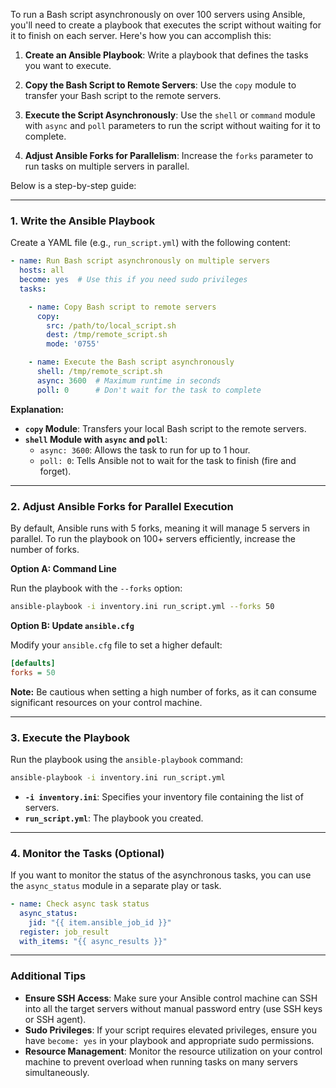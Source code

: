 To run a Bash script asynchronously on over 100 servers using Ansible, you'll need to create a playbook that executes the script without waiting for it to finish on each server. Here's how you can accomplish this:

1. **Create an Ansible Playbook**: Write a playbook that defines the tasks you want to execute.

2. **Copy the Bash Script to Remote Servers**: Use the `copy` module to transfer your Bash script to the remote servers.

3. **Execute the Script Asynchronously**: Use the `shell` or `command` module with `async` and `poll` parameters to run the script without waiting for it to complete.

4. **Adjust Ansible Forks for Parallelism**: Increase the `forks` parameter to run tasks on multiple servers in parallel.

Below is a step-by-step guide:

---

### **1. Write the Ansible Playbook**

Create a YAML file (e.g., `run_script.yml`) with the following content:

```yaml
- name: Run Bash script asynchronously on multiple servers
  hosts: all
  become: yes  # Use this if you need sudo privileges
  tasks:

    - name: Copy Bash script to remote servers
      copy:
        src: /path/to/local_script.sh
        dest: /tmp/remote_script.sh
        mode: '0755'

    - name: Execute the Bash script asynchronously
      shell: /tmp/remote_script.sh
      async: 3600  # Maximum runtime in seconds
      poll: 0      # Don't wait for the task to complete
```

**Explanation:**

- **`copy` Module**: Transfers your local Bash script to the remote servers.
- **`shell` Module with `async` and `poll`**:
  - `async: 3600`: Allows the task to run for up to 1 hour.
  - `poll: 0`: Tells Ansible not to wait for the task to finish (fire and forget).

---

### **2. Adjust Ansible Forks for Parallel Execution**

By default, Ansible runs with 5 forks, meaning it will manage 5 servers in parallel. To run the playbook on 100+ servers efficiently, increase the number of forks.

**Option A: Command Line**

Run the playbook with the `--forks` option:

```bash
ansible-playbook -i inventory.ini run_script.yml --forks 50
```

**Option B: Update `ansible.cfg`**

Modify your `ansible.cfg` file to set a higher default:

```ini
[defaults]
forks = 50
```

**Note:** Be cautious when setting a high number of forks, as it can consume significant resources on your control machine.

---

### **3. Execute the Playbook**

Run the playbook using the `ansible-playbook` command:

```bash
ansible-playbook -i inventory.ini run_script.yml
```

- **`-i inventory.ini`**: Specifies your inventory file containing the list of servers.
- **`run_script.yml`**: The playbook you created.

---

### **4. Monitor the Tasks (Optional)**

If you want to monitor the status of the asynchronous tasks, you can use the `async_status` module in a separate play or task.

```yaml
- name: Check async task status
  async_status:
    jid: "{{ item.ansible_job_id }}"
  register: job_result
  with_items: "{{ async_results }}"
```

---

### **Additional Tips**

- **Ensure SSH Access**: Make sure your Ansible control machine can SSH into all the target servers without manual password entry (use SSH keys or SSH agent).
- **Sudo Privileges**: If your script requires elevated privileges, ensure you have `become: yes` in your playbook and appropriate sudo permissions.
- **Resource Management**: Monitor the resource utilization on your control machine to prevent overload when running tasks on many servers simultaneously.



